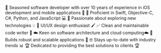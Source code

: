 💯 Seasoned software developer with over 10 years of experience in iOS development and mobile applications 📱
🤝 Proficient in Swift, Objective-C, C#, Python, and JavaScript 💻
🎉 Passionate about exploring new technologies 💡
🎨 UI/UX design enthusiast 🖌️
✅ Clean and maintainable code writer 📁
☁️ Keen on software architecture and cloud computing☁️
🚀 Builds robust and scalable applications 🚀
🤓 Stays up-to-date with industry trends 📊
🏆 Dedicated to providing the best solutions to clients 🏆

<!---
alibaqbani/alibaqbani is a ✨ special ✨ repository because its `README.md` (this file) appears on your GitHub profile.
You can click the Preview link to take a look at your changes.
--->
